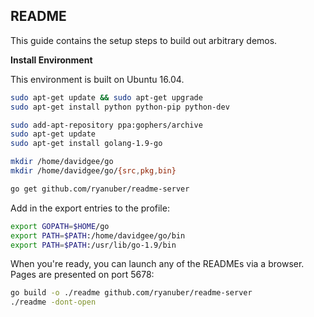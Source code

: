 ## README

This guide contains the setup steps to build out arbitrary demos.

__Install Environment__

This environment is built on Ubuntu 16.04.

```bash
sudo apt-get update && sudo apt-get upgrade
sudo apt-get install python python-pip python-dev

sudo add-apt-repository ppa:gophers/archive
sudo apt-get update
sudo apt-get install golang-1.9-go

mkdir /home/davidgee/go
mkdir /home/davidgee/go/{src,pkg,bin}

go get github.com/ryanuber/readme-server
```

Add in the export entries to the profile:

```bash
export GOPATH=$HOME/go
export PATH=$PATH:/home/davidgee/go/bin
export PATH=$PATH:/usr/lib/go-1.9/bin
```

When you're ready, you can launch any of the READMEs via a browser.
Pages are presented on port 5678:

```bash
go build -o ./readme github.com/ryanuber/readme-server
./readme -dont-open
```
